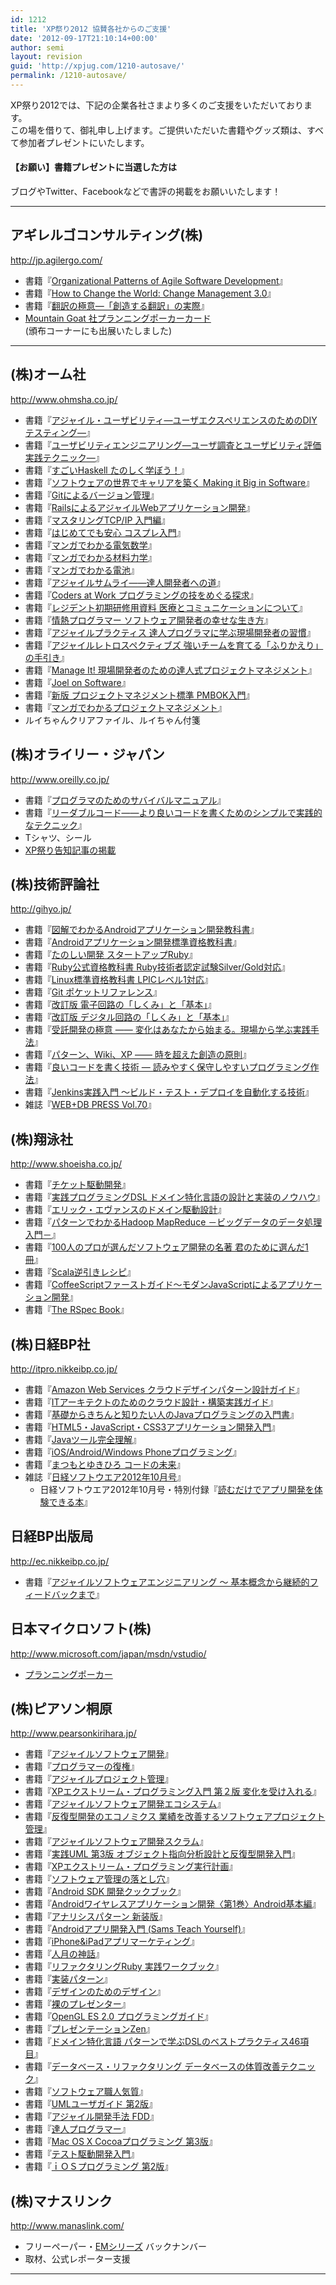 ```yaml
---
id: 1212
title: 'XP祭り2012 協賛各社からのご支援'
date: '2012-09-17T21:10:14+00:00'
author: semi
layout: revision
guid: 'http://xpjug.com/1210-autosave/'
permalink: /1210-autosave/
---
```


XP祭り2012では、下記の企業各社さまより多くのご支援をいただいております。  
この場を借りて、御礼申し上げます。ご提供いただいた書籍やグッズ類は、すべて参加者プレゼントにいたします。

#### 【お願い】書籍プレゼントに当選した方は

ブログやTwitter、Facebookなどで書評の掲載をお願いいたします！

---

## アギレルゴコンサルティング(株)

<http://jp.agilergo.com/>

- 書籍『[Organizational Patterns of Agile Software Development](http://goo.gl/k3t4O)』
- 書籍『[How to Change the World: Change Management 3.0](http://goo.gl/xYR70)』
- 書籍『[翻訳の極意―「創造する翻訳」の実際](http://goo.gl/aBPP1)』
- [Mountain Goat 社プランニングポーカーカード](http://jp.agilergo.com/15)  
    (頒布コーナーにも出展いたしました)

---

## (株)オーム社

<http://www.ohmsha.co.jp/>

- 書籍『[アジャイル・ユーザビリティ―ユーザエクスペリエンスのためのDIYテスティング―](http://ssl.ohmsha.co.jp/cgi-bin/menu.cgi?ISBN=978-4-274-21160-7)』
- 書籍『[ユーザビリティエンジニアリング―ユーザ調査とユーザビリティ評価実践テクニック―](http://ssl.ohmsha.co.jp/cgi-bin/menu.cgi?ISBN=4-274-20144-9)』
- 書籍『[すごいHaskell たのしく学ぼう！](http://ssl.ohmsha.co.jp/cgi-bin/menu.cgi?ISBN=978-4-274-06885-0)』
- 書籍『[ソフトウェアの世界でキャリアを築く Making it Big in Software](http://ssl.ohmsha.co.jp/cgi-bin/menu.cgi?ISBN=978-4-274-06881-2)』
- 書籍『[Gitによるバージョン管理](http://ssl.ohmsha.co.jp/cgi-bin/menu.cgi?ISBN=978-4-274-06864-5)』
- 書籍『[RailsによるアジャイルWebアプリケーション開発](http://ssl.ohmsha.co.jp/cgi-bin/menu.cgi?ISBN=978-4-274-06866-9)』
- 書籍『[マスタリングTCP/IP 入門編](http://ssl.ohmsha.co.jp/cgi-bin/menu.cgi?ISBN=978-4-274-06876-8)』
- 書籍『[はじめてでも安心 コスプレ入門](http://ssl.ohmsha.co.jp/cgi-bin/menu.cgi?ISBN=978-4-274-06861-4)』
- 書籍『[マンガでわかる電気数学](http://ssl.ohmsha.co.jp/cgi-bin/menu.cgi?ISBN=978-4-274-06819-5)』
- 書籍『[マンガでわかる材料力学](http://ssl.ohmsha.co.jp/cgi-bin/menu.cgi?ISBN=978-4-274-06875-1)』
- 書籍『[マンガでわかる電池](http://ssl.ohmsha.co.jp/cgi-bin/menu.cgi?ISBN=978-4-274-06877-5)』
- 書籍『[アジャイルサムライ――達人開発者への道](http://ssl.ohmsha.co.jp/cgi-bin/menu.cgi?ISBN=978-4-274-06856-0)』
- 書籍『[Coders at Work プログラミングの技をめぐる探求](http://ssl.ohmsha.co.jp/cgi-bin/menu.cgi?ISBN=978-4-274-06847-8)』
- 書籍『[レジデント初期研修用資料 医療とコミュニケーションについて](http://ssl.ohmsha.co.jp/cgi-bin/menu.cgi?ISBN=978-4-274-06836-2)』
- 書籍『[情熱プログラマー ソフトウェア開発者の幸せな生き方](http://ssl.ohmsha.co.jp/cgi-bin/menu.cgi?ISBN=978-4-274-06793-8)』
- 書籍『[アジャイルプラクティス 達人プログラマに学ぶ現場開発者の習慣](http://ssl.ohmsha.co.jp/cgi-bin/menu.cgi?ISBN=978-4-274-06694-8)』
- 書籍『[アジャイルレトロスペクティブズ 強いチームを育てる「ふりかえり」の手引き](http://ssl.ohmsha.co.jp/cgi-bin/menu.cgi?ISBN=978-4-274-06698-6)』
- 書籍『[Manage It! 現場開発者のための達人式プロジェクトマネジメント](http://ssl.ohmsha.co.jp/cgi-bin/menu.cgi?ISBN=978-4-274-06729-7)』
- 書籍『[Joel on Software](http://ssl.ohmsha.co.jp/cgi-bin/menu.cgi?ISBN=4-274-06630-4)』
- 書籍『[新版 プロジェクトマネジメント標準 PMBOK入門](http://ssl.ohmsha.co.jp/cgi-bin/menu.cgi?ISBN=978-4-274-06790-7)』
- 書籍『[マンガでわかるプロジェクトマネジメント](http://ssl.ohmsha.co.jp/cgi-bin/menu.cgi?ISBN=978-4-274-06854-6)』
- ルイちゃんクリアファイル、ルイちゃん付箋

## (株)オライリー・ジャパン

<http://www.oreilly.co.jp/>

- 書籍『[プログラマのためのサバイバルマニュアル](http://www.oreilly.co.jp/books/9784873115719/)』
- 書籍『[リーダブルコード――より良いコードを書くためのシンプルで実践的なテクニック](http://www.oreilly.co.jp/books/9784873115658/)』
- Tシャツ、シール
- [XP祭り告知記事の掲載](http://www.oreilly.co.jp/editors/archives/2012/08/ann-xpjug2012.html)

## (株)技術評論社

<http://gihyo.jp/>

- 書籍『[図解でわかるAndroidアプリケーション開発教科書](http://gihyo.jp/book/2012/978-4-7741-5189-2)』
- 書籍『[Androidアプリケーション開発標準資格教科書](http://gihyo.jp/book/2012/978-4-7741-4989-9)』
- 書籍『[たのしい開発 スタートアップRuby](http://gihyo.jp/book/2012/978-4-7741-5166-3)』
- 書籍『[Ruby公式資格教科書 Ruby技術者認定試験Silver/Gold対応](http://gihyo.jp/book/2012/978-4-7741-5001-7)』
- 書籍『[Linux標準資格教科書 LPICレベル1対応](http://gihyo.jp/book/2012/978-4-7741-5153-3)』
- 書籍『[Git ポケットリファレンス](http://gihyo.jp/book/2012/978-4-7741-5184-7)』
- 書籍『[改訂版 電子回路の「しくみ」と「基本」](http://gihyo.jp/book/2012/978-4-7741-5148-9)』
- 書籍『[改訂版 デジタル回路の「しくみ」と「基本」](http://gihyo.jp/book/2012/978-4-7741-5147-2)』
- 書籍『[受託開発の極意 ―― 変化はあなたから始まる。現場から学ぶ実践手法](http://gihyo.jp/book/2008/978-4-7741-3453-6)』
- 書籍『[パターン、Wiki、XP ―― 時を超えた創造の原則](http://gihyo.jp/book/2009/978-4-7741-3897-8)』
- 書籍『[良いコードを書く技術 ― 読みやすく保守しやすいプログラミング作法](http://gihyo.jp/book/2011/978-4-7741-4596-9)』
- 書籍『[Jenkins実践入門 〜ビルド・テスト・デプロイを自動化する技術](http://gihyo.jp/book/2011/978-4-7741-4891-5)』
- 雑誌『[WEB+DB PRESS Vol.70](http://gihyo.jp/magazine/wdpress/archive/2012/vol70)』

## (株)翔泳社

<http://www.shoeisha.co.jp/>

- 書籍『[チケット駆動開発](http://books.shoeisha.co.jp/book/b93629.html)』
- 書籍『[実践プログラミングDSL ドメイン特化言語の設計と実装のノウハウ](http://books.shoeisha.co.jp/book/b101671.html)』
- 書籍『[エリック・エヴァンスのドメイン駆動設計](http://books.shoeisha.co.jp/book/b82520.html)』
- 書籍『[パターンでわかるHadoop MapReduce －ビッグデータのデータ処理入門－](http://books.shoeisha.co.jp/book/b101851.html)』
- 書籍『[100人のプロが選んだソフトウェア開発の名著 君のために選んだ1冊](http://books.shoeisha.co.jp/book/b99560.html)』
- 書籍『[Scala逆引きレシピ](http://books.shoeisha.co.jp/book/b100381.html)』
- 書籍『[CoffeeScriptファーストガイド〜モダンJavaScriptによるアプリケーション開発](http://books.shoeisha.co.jp/book/b100366.html)』
- 書籍『[The RSpec Book](http://books.shoeisha.co.jp/book/b94964.html)』

## (株)日経BP社

<http://itpro.nikkeibp.co.jp/>

- 書籍『[Amazon Web Services クラウドデザインパターン設計ガイド](http://ec.nikkeibp.co.jp/item/books/199650.html)』
- 書籍『[ITアーキテクトのためのクラウド設計・構築実践ガイド](http://ec.nikkeibp.co.jp/item/books/198390.html)』
- 書籍『[基礎からきちんと知りたい人のJavaプログラミングの入門書](http://ec.nikkeibp.co.jp/item/books/197260.html)』
- 書籍『[HTML5・JavaScript・CSS3アプリケーション開発入門](http://ec.nikkeibp.co.jp/item/books/193230.html)』
- 書籍『[Javaツール完全理解](http://ec.nikkeibp.co.jp/item/books/191630.html)』
- 書籍『[iOS/Android/Windows Phoneプログラミング](http://ec.nikkeibp.co.jp/item/books/196320.html)』
- 書籍『[まつもとゆきひろ コードの未来](http://ec.nikkeibp.co.jp/item/books/198370.html)』
- 雑誌『[日経ソフトウエア2012年10月号](http://ec.nikkeibp.co.jp/item/backno/SW1173.html)』 
    - 日経ソフトウエア2012年10月号・特別付録『[読むだけでアプリ開発を体験できる本](http://ec.nikkeibp.co.jp/item/backno/SW1173.html)』

## 日経BP出版局

<http://ec.nikkeibp.co.jp/>

- 書籍『[アジャイルソフトウェアエンジニアリング 〜 基本概念から継続的フィードバックまで](http://ec.nikkeibp.co.jp/item/books/P94680.html)』

## 日本マイクロソフト(株)

<http://www.microsoft.com/japan/msdn/vstudio/>

- [プランニングポーカー](http://softwareengineeringplatform.com/articles/planning-poker/)

## (株)ピアソン桐原

<http://www.pearsonkirihara.jp/>

- 書籍『[アジャイルソフトウェア開発](http://www.pej-hed.jp/washo/389.html)』
- 書籍『[プログラマーの復権](http://www.pej-hed.jp/washo/3219.html)』
- 書籍『[アジャイルプロジェクト管理](http://www.pej-hed.jp/washo/393.html)』
- 書籍『[XPエクストリーム・プログラミング入門 第２版 変化を受け入れる](http://www.pej-hed.jp/washo/458.html)』
- 書籍『[アジャイルソフトウェア開発エコシステム](http://www.pej-hed.jp/washo/480.html)』
- 書籍『[反復型開発のエコノミクス 業績を改善するソフトウェアプロジェクト管理](http://www.pej-hed.jp/washo/2926.html)』
- 書籍『[アジャイルソフトウェア開発スクラム](http://www.pej-hed.jp/washo/395.html)』
- 書籍『[実践UML 第3版 オブジェクト指向分析設計と反復型開発入門](http://www.pej-hed.jp/washo/520.html)』
- 書籍『[XPエクストリーム・プログラミング実行計画](http://www.pej-hed.jp/washo/218.html)』
- 書籍『[ソフトウェア管理の落とし穴](http://www.pej-hed.jp/washo/3226.html)』
- 書籍『[Android SDK 開発クックブック](http://www.pej-hed.jp/washo/3267.html)』
- 書籍『[Androidワイヤレスアプリケーション開発〈第1巻〉Android基本編](http://goo.gl/8vVjJ)』
- 書籍『[アナリシスパターン 新装版](http://www.pej-hed.jp/washo/464.html)』
- 書籍『[Androidアプリ開発入門 (Sams Teach Yourself)](http://goo.gl/FZZ0K)』
- 書籍『[iPhone&amp;iPadアプリマーケティング](http://goo.gl/aQNyu)』
- 書籍『[人月の神話](http://www.pej-hed.jp/washo/3190.html)』
- 書籍『[リファクタリングRuby 実践ワークブック](http://www.pej-hed.jp/washo/3173.html)』
- 書籍『[実装パターン](http://www.pej-hed.jp/washo/2635.html)』
- 書籍『[デザインのためのデザイン](http://www.pej-hed.jp/washo/3189.html)』
- 書籍『[裸のプレゼンター](http://www.pej-hed.jp/washo/3265.html)』
- 書籍『[OpenGL ES 2.0 プログラミングガイド](http://www.pej-hed.jp/washo/2850.html)』
- 書籍『[プレゼンテーションZen](http://www.pej-hed.jp/washo/2844.html)』
- 書籍『[ドメイン特化言語 パターンで学ぶDSLのベストプラクティス46項目](http://goo.gl/6wh6s)』
- 書籍『[データベース・リファクタリング データベースの体質改善テクニック](http://www.pej-hed.jp/washo/1804.html)』
- 書籍『[ソフトウェア職人気質](http://www.pej-hed.jp/washo/294.html)』
- 書籍『[UMLユーザガイド 第2版](http://www.pej-hed.jp/washo/2988.html)』
- 書籍『[アジャイル開発手法 FDD](http://www.pej-hed.jp/washo/479.html)』
- 書籍『[達人プログラマー](http://www.pej-hed.jp/washo/13.html)』
- 書籍『[Mac OS X Cocoaプログラミング 第3版](http://www.pej-hed.jp/washo/2854.html)』
- 書籍『[テスト駆動開発入門](http://www.pej-hed.jp/washo/473.html)』
- 書籍『[ｉＯＳプログラミング 第2版](http://goo.gl/CNbEC)』

## (株)マナスリンク

<http://www.manaslink.com/>

- フリーペーパー・[EMシリーズ](http://www.manaslink.com/em/) バックナンバー
- 取材、公式レポーター支援

---